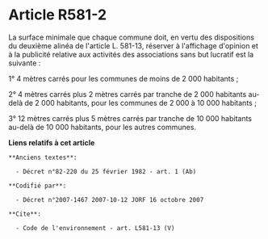 # Article R581-2

La surface minimale que chaque commune doit, en vertu des dispositions du deuxième alinéa de l'article L. 581-13, réserver à
l'affichage d'opinion et à la publicité relative aux activités des associations sans but lucratif est la suivante : 

1° 4 mètres carrés pour les communes de moins de 2 000 habitants ; 

2° 4 mètres carrés plus 2 mètres carrés par tranche de 2 000 habitants au-delà de 2 000 habitants, pour les communes de 2 000
à 10 000 habitants ; 

3° 12 mètres carrés plus 5 mètres carrés par tranche de 10 000 habitants au-delà de 10 000 habitants, pour les autres
communes.

**Liens relatifs à cet article**

	**Anciens textes**:

	  - Décret n°82-220 du 25 février 1982 - art. 1 (Ab)

	**Codifié par**:

	  - Décret n°2007-1467 2007-10-12 JORF 16 octobre 2007

	**Cite**:

	  - Code de l'environnement - art. L581-13 (V)
